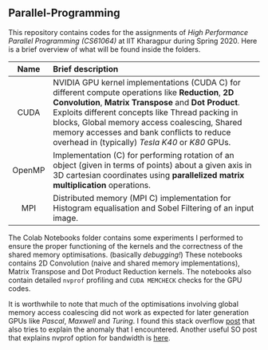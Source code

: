 ## Parallel-Programming

This repository contains codes for the assignments of _High Performance Parallel Programming (CS61064)_ at IIT Kharagpur during Spring 2020. Here is a brief overview
of what will be found inside the folders.


| Name | Brief description |
| :--: | :-- |
| CUDA | NVIDIA GPU kernel implementations (CUDA C) for different compute operations like **Reduction**, **2D Convolution**, **Matrix Transpose** and **Dot Product**. Exploits different concepts like Thread packing in blocks, Global memory access coalescing, Shared memory accesses and bank conflicts to reduce overhead in (typically) *Tesla K40* or *K80* GPUs. |
| OpenMP | Implementation (C) for performing rotation of an object (given in terms of points) about a given axis in 3D cartesian coordinates using **parallelized matrix multiplication** operations. |
| MPI | Distributed memory (MPI C) implementation for Histogram equalisation and Sobel Filtering of an input image. |


The Colab Notebooks folder contains some experiments I performed to ensure the proper functioning of the kernels and the correctness of the shared memory
optimisations. (basically _debugging!_) These notebooks contains 2D Convolution (naive and shared memory implementations), Matrix Transpose and Dot Product Reduction
kernels. The notebooks also contain detailed `nvprof` profiling and `CUDA MEMCHECK` checks for the GPU codes.

It is worthwhile to note that much of the optimisations involving global memory access coalescing did not work as expected for later generation GPUs like
_Pascal_, _Maxwell_ and _Turing_. I found this stack overflow [post](https://stackoverflow.com/questions/56142674/memory-coalescing-and-nvprof-results-on-nvidia-pascal) that also tries to explain the anomaly that I encountered.
Another useful SO post that explains nvprof option for bandwidth is [here](https://stackoverflow.com/questions/37732735/nvprof-option-for-bandwidth).

